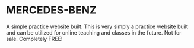 # MERCEDES-BENZ
A simple practice website built.
This is very simply a practice website built and can be utilized for online teaching and classes in the future.
Not for sale. Completely FREE!
